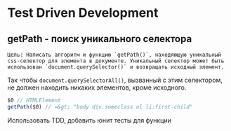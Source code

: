 # Test Driven Development

## getPath - поиск уникального селектора
```Цель: Написать алгоритм и функцию `getPath()`, находяющую уникальный css-селектор для элемента в документе. Уникальный селектор может быть использован `document.querySelector()` и возвращать исходный элемент.```

Так чтобы `document.querySelectorAll()`, вызванный с этим селектором, не должен находить никаких элементов, кроме исходного.

```javascript
$0 // HTMLElement
getPath($0) // =&gt; "body div.someclass ul li:first-child"
```

Использовать TDD, добавить юнит тесты для функции
